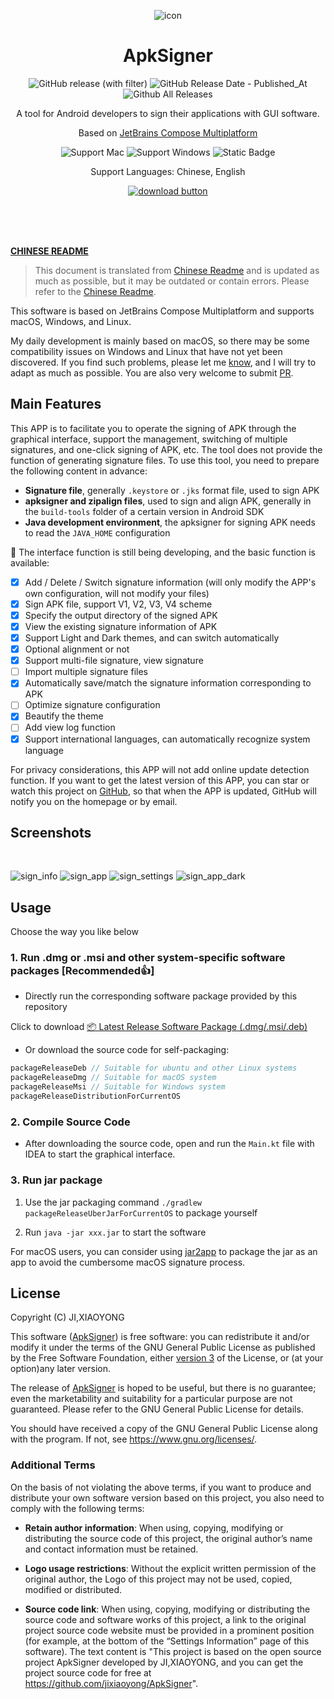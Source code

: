 <div align="center">

![icon](../../src/main/resources/imgs/icon.png)

# ApkSigner

![GitHub release (with filter)](https://img.shields.io/github/v/release/jixiaoyong/ApkSigner) ![GitHub Release Date - Published_At](https://img.shields.io/github/release-date/jixiaoyong/ApkSigner) ![Github All Releases](https://img.shields.io/github/downloads/jixiaoyong/apksigner/total.svg)

A tool for Android developers to sign their applications with GUI software.

Based on [JetBrains Compose Multiplatform](https://github.com/JetBrains/compose-multiplatform/)

![Support Mac](https://img.shields.io/badge/Mac-grey?logo=apple)
![Support Windows](https://img.shields.io/badge/Windows-blue?logo=windows)
![Static Badge](https://img.shields.io/badge/Ubuntu-%23E95420?logo=Ubuntu&logoColor=white)

Support Languages: Chinese, English

[![download button](./screenshort/download.svg)](https://github.com/jixiaoyong/ApkSigner/releases)

</div>

<br/>
<br/>
<br/>

**[CHINESE README](../../README.md)**

> This document is translated from [Chinese Readme](../../README.md) and is updated as much as possible, but it may be
> outdated or contain errors. Please refer to the [Chinese Readme](../../README.md).

This software is based on JetBrains Compose Multiplatform and supports macOS, Windows, and Linux.

My daily development is mainly based on macOS, so there may be some compatibility issues on Windows and Linux that have not yet been discovered. If you find such problems, please let me [know](https://github.com/jixiaoyong/ApkSigner/issues), and I will try to adapt as much as possible. You are also very welcome to submit [PR](https://github.com/jixiaoyong/ApkSigner/pulls).

## Main Features

This APP is to facilitate you to operate the signing of APK through the graphical interface, support the management, switching of multiple signatures, and one-click signing of APK, etc. The tool does not provide the function of generating signature files. To use this tool, you need to prepare the following content in advance:

* **Signature file**, generally `.keystore` or `.jks` format file, used to sign APK
* **apksigner and zipalign files**, used to sign and align APK, generally in the `build-tools` folder of a certain
  version
  in Android SDK
* **Java development environment**, the apksigner for signing APK needs to read the `JAVA_HOME` configuration

🚧 The interface function is still being developing, and the basic function is available:

- [x] Add / Delete / Switch signature information (will only modify the APP's own configuration, will not modify your
  files)
- [x] Sign APK file, support V1, V2, V3, V4 scheme
- [x] Specify the output directory of the signed APK
- [x] View the existing signature information of APK
- [x] Support Light and Dark themes, and can switch automatically
- [x] Optional alignment or not
- [x] Support multi-file signature, view signature
- [ ] Import multiple signature files
- [x] Automatically save/match the signature information corresponding to APK
- [ ] Optimize signature configuration
- [x] Beautify the theme
- [ ] Add view log function
- [x] Support international languages, can automatically recognize system language

For privacy considerations, this APP will not add online update detection function. If you want to get the latest version of this APP, you can star or watch this project on [GitHub](https://github.com/jixiaoyong/ApkSigner), so that when the APP is updated, GitHub will notify you on the homepage or by email.

## Screenshots

<br/>

![sign_info](./screenshort/sign_info.png)
![sign_app](./screenshort/sign_app.png)
![sign_settings](./screenshort/sign_settings.png)
![sign_app_dark](./screenshort/sign_app_dark.png)

## Usage

Choose the way you like below

### 1. Run .dmg or .msi and other system-specific software packages [Recommended👍]

- Directly run the corresponding software package provided by this repository

Click to download [📦 Latest Release Software Package (.dmg/.msi/.deb)](https://github.com/jixiaoyong/ApkSigner/releases)

- Or download the source code for self-packaging:

```groovy
packageReleaseDeb // Suitable for ubuntu and other Linux systems
packageReleaseDmg // Suitable for macOS system
packageReleaseMsi // Suitable for Windows system
packageReleaseDistributionForCurrentOS
```

### 2. Compile Source Code

- After downloading the source code, open and run the `Main.kt` file with IDEA to start the graphical interface.

### 3. Run jar package

1. Use the jar packaging command `./gradlew packageReleaseUberJarForCurrentOS` to package yourself

2. Run `java -jar xxx.jar` to start the software

For macOS users, you can consider using [jar2app](https://github.com/dante-biase/jar2app) to package the jar as an app to avoid the cumbersome macOS signature process.

## License

Copyright (C) JI,XIAOYONG

This software ([ApkSigner](https://github.com/jixiaoyong/ApkSigner)) is free software: you can redistribute it and/or
modify it under the terms of the GNU General Public License as published by the Free Software Foundation,
either [version 3](../../LICENSE) of the License, or (at your option)any later version.

The release of [ApkSigner](https://github.com/jixiaoyong/ApkSigner) is hoped to be useful, but there is no guarantee;
even the marketability and suitability for a particular purpose are not guaranteed. Please refer to the GNU General
Public License for details.

You should have received a copy of the GNU General Public License along with the program. If not,
see <https://www.gnu.org/licenses/>.

### Additional Terms

On the basis of not violating the above terms, if you want to produce and distribute your own software version based on
this project, you also need to comply with the following terms:

- **Retain author information**: When using, copying, modifying or distributing the source code of this project, the original author’s name and contact information must be retained.

- **Logo usage restrictions**: Without the explicit written permission of the original author, the Logo of this project may not be used, copied, modified or distributed.

- **Source code link**: When using, copying, modifying or distributing the source code and software works of this project, a link to the original project source code website must be provided in a prominent position (for example, at the bottom of the “Settings Information” page of this software).
  The text content is "This project is based on the open source project ApkSigner developed by JI,XIAOYONG, and you can get the project source code for free at <https://github.com/jixiaoyong/ApkSigner>".
